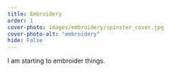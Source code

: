 ```yaml
---
title: Embroidery
order: 1
cover-photo: images/embroidery/spinster_cover.jpg
cover-photo-alt: "embroidery"
hide: False
---
```


I am starting to embroider things.
